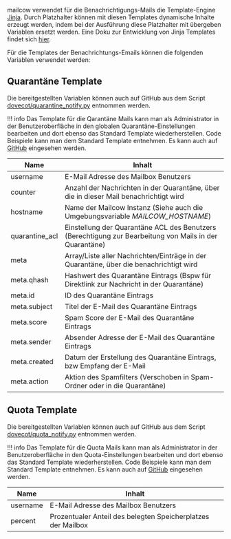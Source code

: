 mailcow verwendet für die Benachrichtigungs-Mails die Template-Engine [Jinja](https://jinja.palletsprojects.com/).
Durch Platzhalter können mit diesen Templates dynamische Inhalte erzeugt werden, indem bei der Ausführung diese Platzhalter mit übergeben Variablen ersetzt werden. Eine Doku zur Entwicklung von Jinja Templates findet sich [hier](https://jinja.palletsprojects.com/en/3.1.x/templates/). 

Für die Templates der Benachrichtungs-Emails können die folgenden Variablen verwendet werden:

## Quarantäne Template 

Die bereitgestellten Variablen können auch auf GitHub aus dem Script [dovecot/quarantine_notify.py](https://github.com/mailcow/mailcow-dockerized/blob/master/data/Dockerfiles/dovecot/quarantine_notify.py#L94) entnommen werden.

!!! info 
    Das Template für die Qarantäne Mails kann man als Administrator in der Benutzeroberfläche in den globalen Quarantäne-Einstellungen bearbeiten und dort ebenso das Standard Template wiederherstellen. 
    Code Beispiele kann man dem Standard Template entnehmen. Es kann auch auf [GitHub](https://github.com/mailcow/mailcow-dockerized/blob/master/data/assets/templates/quarantine.tpl) eingesehen werden.


| Name           	| Inhalt                                                                                               	|
|----------------	|------------------------------------------------------------------------------------------------------	|
| username       	| E-Mail Adresse des Mailbox Benutzers                                                                 	|
| counter        	| Anzahl der Nachrichten in der Quarantäne, über die in dieser Mail benachrichtigt wird                	|
| hostname       	| Name der Mailcow Instanz (Siehe auch die Umgebungsvariable _MAILCOW_HOSTNAME_)                       	|
| quarantine_acl 	| Einstellung der Quarantäne ACL des Benutzers (Berechtigung zur Bearbeitung von Mails in der Quarantäne) 	|
| meta           	| Array/Liste aller Nachrichten/Einträge in der Quarantäne, über die benachrichtigt wird               	|
| meta.qhash     	| Hashwert des Quarantäne Eintrags (Bspw für Direktlink zur Nachricht in der Quarantäne)               	|
| meta.id        	| ID des Quarantäne Eintrags                                                                           	|
| meta.subject   	| Titel der E-Mail des Quarantäne Eintrags                                                             	|
| meta.score     	| Spam Score der E-Mail des Quarantäne Eintrags                                                        	|
| meta.sender    	| Absender Adresse der E-Mail des Quarantäne Eintrags                                                  	|
| meta.created   	| Datum der Erstellung des Quarantäne Eintrags, bzw Empfang der E-Mail                                 	|
| meta.action    	| Aktion des Spamfilters (Verschoben in Spam-Ordner oder in die Quarantäne)                            	|

## Quota Template

Die bereitgestellten Variablen können auch auf GitHub aus dem Script [dovecot/quota_notify.py](https://github.com/mailcow/mailcow-dockerized/blob/master/data/Dockerfiles/dovecot/quota_notify.py#L45) entnommen werden.

!!! info 
    Das Template für die Quota Mails kann man als Administrator in der Benutzeroberfläche in den Quota-Einstellungen bearbeiten und dort ebenso das Standard Template wiederherstellen. 
    Code Beispiele kann man dem Standard Template entnehmen. Es kann auch auf [GitHub](https://github.com/mailcow/mailcow-dockerized/blob/master/data/assets/templates/quota.tpl) eingesehen werden.

| Name           	| Inhalt                                                                                               	|
|----------------	|------------------------------------------------------------------------------------------------------	|
| username       	| E-Mail Adresse des Mailbox Benutzers                                                                 	|
| percent        	| Prozentualer Anteil des belegten Speicherplatzes der Mailbox                                        	|

